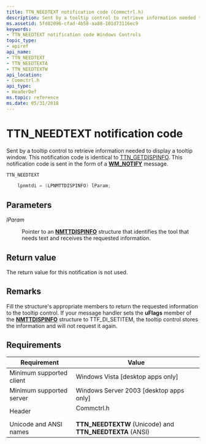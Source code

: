 ```yaml
---
title: TTN_NEEDTEXT notification code (Commctrl.h)
description: Sent by a tooltip control to retrieve information needed to display a tooltip window. This notification code is identical to TTN\_GETDISPINFO. This notification code is sent in the form of a WM\_NOTIFY message.
ms.assetid: 5fd82096-cfad-4b58-aa88-101d73116ec9
keywords:
- TTN_NEEDTEXT notification code Windows Controls
topic_type:
- apiref
api_name:
- TTN_NEEDTEXT
- TTN_NEEDTEXTA
- TTN_NEEDTEXTW
api_location:
- Commctrl.h
api_type:
- HeaderDef
ms.topic: reference
ms.date: 05/31/2018
---
```


# TTN\_NEEDTEXT notification code

Sent by a tooltip control to retrieve information needed to display a tooltip window. This notification code is identical to [TTN\_GETDISPINFO](ttn-getdispinfo.md). This notification code is sent in the form of a [**WM\_NOTIFY**](wm-notify.md) message.


```C++
TTN_NEEDTEXT

    lpnmtdi = (LPNMTTDISPINFO) lParam;
```



## Parameters

<dl> <dt>

*lParam* 
</dt> <dd>

Pointer to an [**NMTTDISPINFO**](/windows/win32/api/commctrl/ns-commctrl-nmttdispinfoa) structure that identifies the tool that needs text and receives the requested information.

</dd> </dl>

## Return value

The return value for this notification is not used.

## Remarks

Fill the structure's appropriate members to return the requested information to the tooltip control. If your message handler sets the **uFlags** member of the [**NMTTDISPINFO**](/windows/win32/api/commctrl/ns-commctrl-nmttdispinfoa) structure to TTF\_DI\_SETITEM, the tooltip control stores the information and will not request it again.

## Requirements



| Requirement | Value |
|-------------------------------------|---------------------------------------------------------------------------------------|
| Minimum supported client<br/> | Windows Vista \[desktop apps only\]<br/>                                        |
| Minimum supported server<br/> | Windows Server 2003 \[desktop apps only\]<br/>                                  |
| Header<br/>                   | <dl> <dt>Commctrl.h</dt> </dl> |
| Unicode and ANSI names<br/>   | **TTN\_NEEDTEXTW** (Unicode) and **TTN\_NEEDTEXTA** (ANSI)<br/>                 |



 

 





